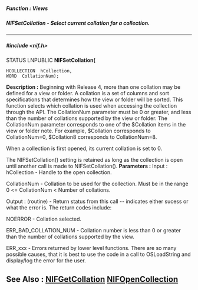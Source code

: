 ##### Function : Views
##### NIFSetCollation - Select current collation for a collection.
---
##### #include <nif.h>
STATUS LNPUBLIC **NIFSetCollation(**

	HCOLLECTION  hCollection,
	WORD  CollationNum);
**Description :**
Beginning with Release 4, more than one collation may be defined for a view or 
folder.  A collation is a set of columns and sort specifications that 
determines how the view or folder will be sorted.  This function selects which 
collation is used when accessing the collection through the API.  The 
CollationNum parameter must be 0 or greater, and less than the number of 
collations supported by the view or folder.  The CollationNum parameter 
corresponds to one of the $Collation items in the view or folder note.  For 
example, $Collation corresponds to CollationNum=0, $Collation8 corresponds to 
CollationNum=8.

When a collection is first opened, its current collation is set to 0.

The NIFSetCollation() setting is retained as long as the collection is open 
until another call is made to NIFSetCollation().
**Parameters :**
Input :
hCollection  -  Handle to the open collection.

CollationNum  -  Collation to be used for the collection.  Must be in the range 0 <= CollationNum < Number of collations.

Output :
(routine)  -  Return status from this call -- indicates either sucess or what the error is. The return codes include:

NOERROR - Collation selected.

ERR_BAD_COLLATION_NUM - Collation number is less than 0 or greater than the number of collations supported by the view.

ERR_xxx - Errors returned by lower level functions.  There are so many possible causes, that it is best to use the code in a call to OSLoadString and display/log the error for the user. 


**See Also :**
[NIFGetCollation](D:/md_files/NIFGetCollation.md)
[NIFOpenCollection](D:/md_files/NIFOpenCollection.md)
---
